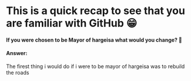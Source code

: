 # This is a quick recap to see that you are familiar with GitHub 😁

#### If you were chosen to be Mayor of hargeisa what would you change? 👀

#### Answer:
The firest thing i would do if i were
to be mayor of hargeisa was to rebuild 
the roads